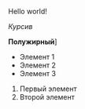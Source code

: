 Hello world!

*Курсив*

**Полужирный**]

* Элемент 1
* Элемент 2
* Элемент 3

1. Первый элемент
2. Второй элемент